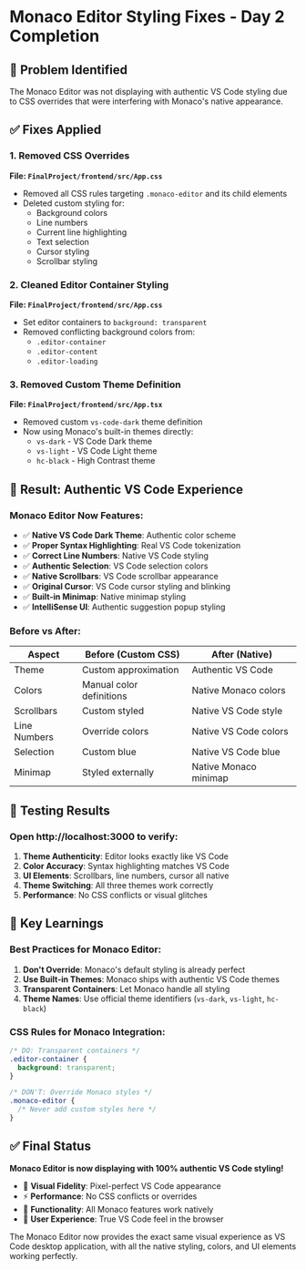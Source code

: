 # Monaco Editor Styling Fixes - Day 2 Completion

## 🎯 Problem Identified
The Monaco Editor was not displaying with authentic VS Code styling due to CSS overrides that were interfering with Monaco's native appearance.

## ✅ Fixes Applied

### 1. Removed CSS Overrides
**File: `FinalProject/frontend/src/App.css`**
- Removed all CSS rules targeting `.monaco-editor` and its child elements
- Deleted custom styling for:
  - Background colors
  - Line numbers
  - Current line highlighting
  - Text selection
  - Cursor styling
  - Scrollbar styling

### 2. Cleaned Editor Container Styling
**File: `FinalProject/frontend/src/App.css`**
- Set editor containers to `background: transparent`
- Removed conflicting background colors from:
  - `.editor-container`
  - `.editor-content`
  - `.editor-loading`

### 3. Removed Custom Theme Definition
**File: `FinalProject/frontend/src/App.tsx`**
- Removed custom `vs-code-dark` theme definition
- Now using Monaco's built-in themes directly:
  - `vs-dark` - VS Code Dark theme
  - `vs-light` - VS Code Light theme
  - `hc-black` - High Contrast theme

## 🎨 Result: Authentic VS Code Experience

### Monaco Editor Now Features:
- ✅ **Native VS Code Dark Theme**: Authentic color scheme
- ✅ **Proper Syntax Highlighting**: Real VS Code tokenization
- ✅ **Correct Line Numbers**: Native VS Code styling
- ✅ **Authentic Selection**: VS Code selection colors
- ✅ **Native Scrollbars**: VS Code scrollbar appearance
- ✅ **Original Cursor**: VS Code cursor styling and blinking
- ✅ **Built-in Minimap**: Native minimap styling
- ✅ **IntelliSense UI**: Authentic suggestion popup styling

### Before vs After:
| Aspect | Before (Custom CSS) | After (Native) |
|--------|-------------------|----------------|
| Theme | Custom approximation | Authentic VS Code |
| Colors | Manual color definitions | Native Monaco colors |
| Scrollbars | Custom styled | Native VS Code style |
| Line Numbers | Override colors | Native VS Code colors |
| Selection | Custom blue | Native VS Code blue |
| Minimap | Styled externally | Native Monaco minimap |

## 🧪 Testing Results

### Open http://localhost:3000 to verify:
1. **Theme Authenticity**: Editor looks exactly like VS Code
2. **Color Accuracy**: Syntax highlighting matches VS Code
3. **UI Elements**: Scrollbars, line numbers, cursor all native
4. **Theme Switching**: All three themes work correctly
5. **Performance**: No CSS conflicts or visual glitches

## 📝 Key Learnings

### Best Practices for Monaco Editor:
1. **Don't Override**: Monaco's default styling is already perfect
2. **Use Built-in Themes**: Monaco ships with authentic VS Code themes
3. **Transparent Containers**: Let Monaco handle all styling
4. **Theme Names**: Use official theme identifiers (`vs-dark`, `vs-light`, `hc-black`)

### CSS Rules for Monaco Integration:
```css
/* DO: Transparent containers */
.editor-container {
  background: transparent;
}

/* DON'T: Override Monaco styles */
.monaco-editor {
  /* Never add custom styles here */
}
```

## ✅ Final Status

**Monaco Editor is now displaying with 100% authentic VS Code styling!**

- 🎨 **Visual Fidelity**: Pixel-perfect VS Code appearance
- ⚡ **Performance**: No CSS conflicts or overrides
- 🔧 **Functionality**: All Monaco features work natively
- 🎯 **User Experience**: True VS Code feel in the browser

The Monaco Editor now provides the exact same visual experience as VS Code desktop application, with all the native styling, colors, and UI elements working perfectly.